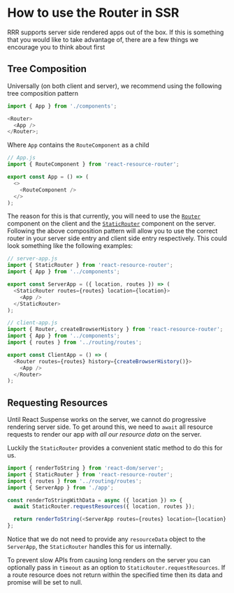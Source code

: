 # How to use the Router in SSR

RRR supports server side rendered apps out of the box. If this is something that you would like to take advantage of, there are a few things we encourage you to think about first

## Tree Composition

Universally (on both client and server), we recommend using the following tree composition pattern

```js
import { App } from './components';

<Router>
  <App />
</Router>;
```

Where `App` contains the `RouteComponent` as a child

```js
// App.js
import { RouteComponent } from 'react-resource-router';

export const App = () => (
  <>
    <RouteComponent />
  </>
);
```

The reason for this is that currently, you will need to use the [`Router`](#router-component) component on the client and the [`StaticRouter`](#staticrouter-component) component on the server. Following the above composition pattern will allow you to use the correct router in your server side entry and client side entry respectively. This could look something like the following examples:

```js
// server-app.js
import { StaticRouter } from 'react-resource-router';
import { App } from '../components';

export const ServerApp = ({ location, routes }) => (
  <StaticRouter routes={routes} location={location}>
    <App />
  </StaticRouter>
);
```

```js
// client-app.js
import { Router, createBrowserHistory } from 'react-resource-router';
import { App } from '../components';
import { routes } from '../routing/routes';

export const ClientApp = () => (
  <Router routes={routes} history={createBrowserHistory()}>
    <App />
  </Router>
);
```

## Requesting Resources

Until React Suspense works on the server, we cannot do progressive rendering server side. To get around this, we need to `await` all resource requests to render our app _with all our resource data_ on the server.

Luckily the `StaticRouter` provides a convenient static method to do this for us.

```js
import { renderToString } from 'react-dom/server';
import { StaticRouter } from 'react-resource-router';
import { routes } from '../routing/routes';
import { ServerApp } from './app';

const renderToStringWithData = async ({ location }) => {
  await StaticRouter.requestResources({ location, routes });

  return renderToString(<ServerApp routes={routes} location={location} />);
};
```

Notice that we do not need to provide any `resourceData` object to the `ServerApp`, the `StaticRouter` handles this for us internally.

To prevent slow APIs from causing long renders on the server you can optionally pass in `timeout` as an option to `StaticRouter.requestResources`. If a route resource does not return within the specified time then its data and promise will be set to null.
